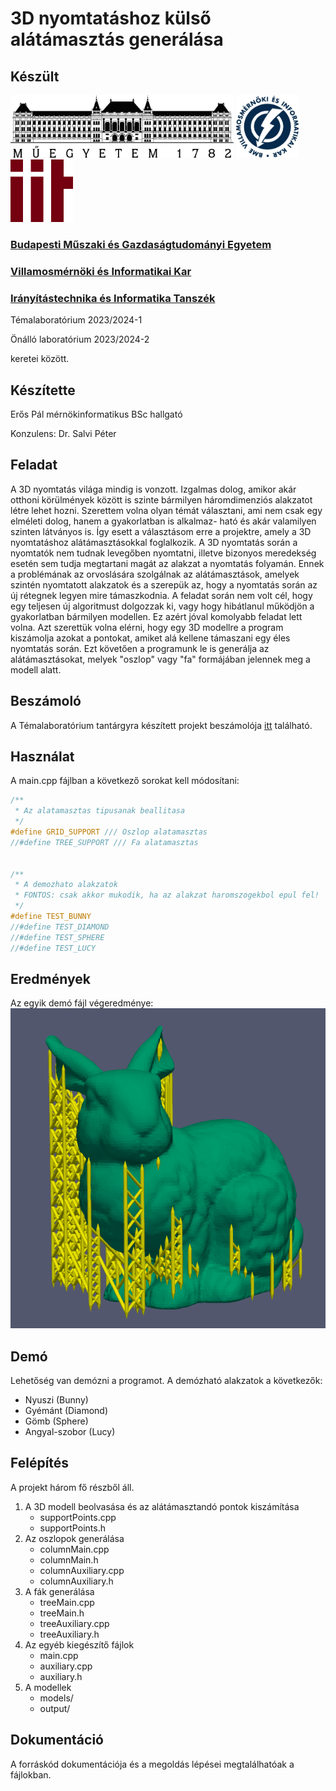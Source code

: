 # 3D nyomtatáshoz külső alátámasztás generálása

## Készült

<img src="BMElogo.png" alt="BME" width="357" height="100">
<img src="VIKlogo.jpg" alt="VIK" width="100" height="100">
<img src="IITlogo.png" alt="IIT" width="100" height="100">

### [Budapesti Műszaki és Gazdaságtudományi Egyetem](https://www.bme.hu)
### [Villamosmérnöki és Informatikai Kar](https://www.vik.bme.hu)
### [Irányítástechnika és Informatika Tanszék](https://www.iit.bme.hu)
Témalaboratórium 2023/2024-1

Önálló laboratórium 2023/2024-2

keretei között.

## Készítette
Erős Pál mérnökinformatikus BSc hallgató

Konzulens: Dr. Salvi Péter

## Feladat

A 3D nyomtatás világa mindig is vonzott. Izgalmas dolog, amikor akár otthoni körülmények
között is szinte bármilyen háromdimenziós alakzatot létre lehet hozni. Szerettem volna
olyan témát választani, ami nem csak egy elméleti dolog, hanem a gyakorlatban is alkalmaz-
ható és akár valamilyen szinten látványos is. Így esett a választásom erre a projektre, amely
a 3D nyomtatáshoz alátámasztásokkal foglalkozik. A 3D nyomtatás során a nyomtatók nem
tudnak levegőben nyomtatni, illetve bizonyos meredekség esetén sem tudja megtartani
magát az alakzat a nyomtatás folyamán. Ennek a problémának az orvoslására szolgálnak
az alátámasztások, amelyek szintén nyomtatott alakzatok és a szerepük az,
hogy a nyomtatás során az új rétegnek legyen mire támaszkodnia. A feladat során nem
volt cél, hogy egy teljesen új algoritmust dolgozzak ki, vagy hogy hibátlanul működjön
a gyakorlatban bármilyen modellen. Ez azért jóval komolyabb feladat lett volna. Azt
szerettük volna elérni, hogy egy 3D modellre a program kiszámolja azokat a pontokat,
amiket alá kellene támaszani egy éles nyomtatás során. Ezt követően a programunk le is generálja 
az alátámasztásokat, melyek "oszlop" vagy "fa" formájában jelennek meg a modell alatt.

## Beszámoló
A Témalaboratórium tantárgyra készített projekt beszámolója [itt](ErosPal_BTMLYV_TemalabBeszam.pdf) található.

## Használat
A main.cpp fájlban a következő sorokat kell módosítani:
```cpp
/**
 * Az alatamasztas tipusanak beallitasa
 */
#define GRID_SUPPORT /// Oszlop alatamasztas
//#define TREE_SUPPORT /// Fa alatamasztas


/**
 * A demozhato alakzatok
 * FONTOS: csak akkor mukodik, ha az alakzat haromszogekbol epul fel!
 */
#define TEST_BUNNY
//#define TEST_DIAMOND
//#define TEST_SPHERE
//#define TEST_LUCY
```

## Eredmények
Az egyik demó fájl végeredménye:
![Bunny](Eredmeny.png)

## Demó
Lehetőség van demózni a programot. A demózható alakzatok a következők:
* Nyuszi (Bunny)
* Gyémánt (Diamond)
* Gömb (Sphere)
* Angyal-szobor (Lucy)

## Felépítés
A projekt három fő részből áll.
1. A 3D modell beolvasása és az alátámasztandó pontok kiszámítása
   * supportPoints.cpp
   * supportPoints.h
2. Az oszlopok generálása
   * columnMain.cpp
   * columnMain.h
   * columnAuxiliary.cpp
   * columnAuxiliary.h
3. A fák generálása
   * treeMain.cpp
   * treeMain.h
   * treeAuxiliary.cpp
   * treeAuxiliary.h
4. Az egyéb kiegészítő fájlok
    * main.cpp
    * auxiliary.cpp
    * auxiliary.h
5. A modellek
    * models/
    * output/

## Dokumentáció
A forráskód dokumentációja és a megoldás lépései megtalálhatóak a fájlokban.